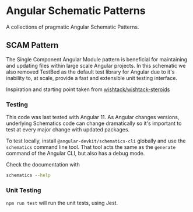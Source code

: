 # Angular Schematic Patterns

A collections of pragmatic Angular Schematic Patterns.

## SCAM Pattern

The Single Component Angular Module pattern is beneficial for maintaining and updating files within large scale Angular projects. In this schematic we also removed TestBed as the default test library for Angular due to it's inability to, at scale, provide a fast and extensible unit testing interface.

Inspiration and starting point taken from [wishtack/wishtack-steroids](https://github.com/wishtack/wishtack-steroids/tree/master/packages/schematics)

### Testing

This code was last tested with Angular 11. As Angular changes versions, underlying Schematics code can change dramatically so it's important to test at every major change with updated packages.

To test locally, install `@angular-devkit/schematics-cli` globally and use the `schematics` command line tool. That tool acts the same as the `generate` command of the Angular CLI, but also has a debug mode.

Check the documentation with

```bash
schematics --help
```

### Unit Testing

`npm run test` will run the unit tests, using Jest.
